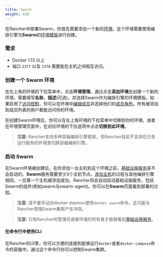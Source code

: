 ```yaml
---
title: Swarm 
weight: 430
---
```



在Rancher中部署Swarm，你首先需要添加一个新的[环境](/docs/rancher/v1.x/cn/configuration/environments/)。这个环境需要使用编排引擎为**Swarm**的[环境模版](/docs/rancher/v1.x/cn/configuration/environments/#什么是环境模版)进行创建。

### 需求
* Docker 1.13 以上
* 端口 `2377` 以及 `2378` 需要能在主机之间相互访问。

### 创建一个 Swarm 环境

在左上角的环境的下拉菜单中，点击**环境管理**。通过点击**添加环境**去创建一个新的环境，需要填写**名称**，**描述**(可选)，并选择Swarm作为编排引擎的环境模版。如果启用了[访问控制](/docs/rancher/v1.x/cn/configuration/access-control/)，你可以在环境中[编辑成员](/docs/rancher/v1.x/cn/configuration/environments/#成员编辑)并选择他们的[成员角色](/docs/rancher/v1.x/cn/configuration/environments/#成员角色)。所有被添加到成员列表的用户都能访问你的环境。

在创建Swarm环境后，你可以在左上角环境的下拉菜单中切换到你的环境，或者在环境管理页面中，在对应环境的下拉选项中点击**切换到此环境**。

> **注意:** Rancher支持多种容器编排引擎框架，但Rancher目前不支持在已有运行服务的环境里切换容器编排引擎。

### 启动 Swarm

在Swarm环境被创建后，在你添加一台主机到这个环境之前，[基础设施服务](/docs/rancher/v1.x/cn/rancher-services/)是不会启动的。**Swarm**服务需要至少3个主机节点。[添加主机](/docs/rancher/v1.x/cn/infrastructure/hosts/)的过程与其他编排引擎相同。一旦第一个主机被添加成功，Rancher将会自动启动基础设施服务，包括Swarm的组件(例如swarm与swarm-agent)。你可以在**Swarm**页面看到部署的过程。

> **注意:** 请不要手动对docker daemon使用`docker swarm`命令。这可能与Rancher管理Swarm集群产生冲突。

> **注意:** 只有Rancher的管理员或者环境的所有者才能够看到[基础设施服务](/docs/rancher/v1.x/cn/rancher-services/)。

#### 在命令行中使用CLI

在Rancher的UI里，你可以方便的连接到能够运行`docker`或者`docker-compose`命令的容器中。通过这个命令行你可以控制Swarm集群。
